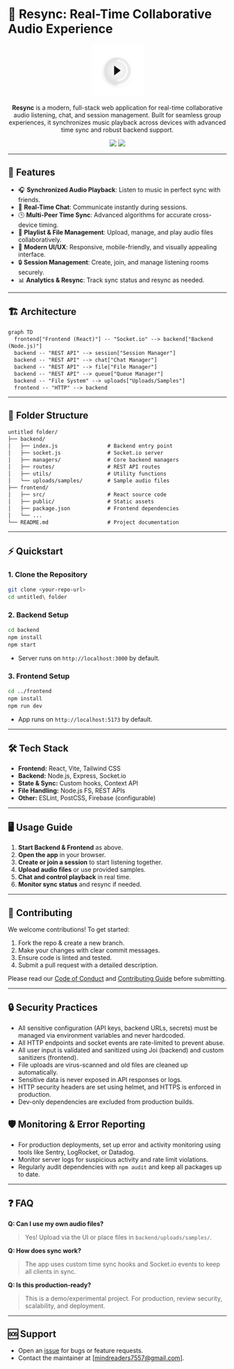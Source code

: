 # 🎵 Resync: Real-Time Collaborative Audio Experience

<p align="center">
  <img src="frontend/public/fxsync.svg" alt="Resync Logo" width="120"/>
</p>

<p align="center">
  <b>Resync</b> is a modern, full-stack web application for real-time collaborative audio listening, chat, and session management. Built for seamless group experiences, it synchronizes music playback across devices with advanced time sync and robust backend support.
</p>

<p align="center">
  <a href="#-features"><img src="https://img.shields.io/badge/Features-Advanced-blue"/></a>
  <a href="#-tech-stack"><img src="https://img.shields.io/badge/Stack-Node.js%20%7C%20React%20%7C%20Socket.io-green"/></a>
</p>

---

## 🚀 Features

- 🎧 **Synchronized Audio Playback**: Listen to music in perfect sync with friends.
- 💬 **Real-Time Chat**: Communicate instantly during sessions.
- 🕒 **Multi-Peer Time Sync**: Advanced algorithms for accurate cross-device timing.
- 📂 **Playlist & File Management**: Upload, manage, and play audio files collaboratively.
- 📱 **Modern UI/UX**: Responsive, mobile-friendly, and visually appealing interface.
- 🔒 **Session Management**: Create, join, and manage listening rooms securely.
- 📊 **Analytics & Resync**: Track sync status and resync as needed.

---

## 🏗️ Architecture

```mermaid
graph TD
  frontend["Frontend (React)"] -- "Socket.io" --> backend["Backend (Node.js)"]
  backend -- "REST API" --> session["Session Manager"]
  backend -- "REST API" --> chat["Chat Manager"]
  backend -- "REST API" --> file["File Manager"]
  backend -- "REST API" --> queue["Queue Manager"]
  backend -- "File System" --> uploads["Uploads/Samples"]
  frontend -- "HTTP" --> backend
```

---

## 📂 Folder Structure

```
untitled folder/
├── backend/
│   ├── index.js                # Backend entry point
│   ├── socket.js               # Socket.io server
│   ├── managers/               # Core backend managers
│   ├── routes/                 # REST API routes
│   ├── utils/                  # Utility functions
│   └── uploads/samples/        # Sample audio files
├── frontend/
│   ├── src/                    # React source code
│   ├── public/                 # Static assets
│   ├── package.json            # Frontend dependencies
│   └── ...
└── README.md                   # Project documentation
```

---

## ⚡ Quickstart

### 1. Clone the Repository

```bash
git clone <your-repo-url>
cd untitled\ folder
```

### 2. Backend Setup

```bash
cd backend
npm install
npm start
```

- Server runs on `http://localhost:3000` by default.

### 3. Frontend Setup

```bash
cd ../frontend
npm install
npm run dev
```

- App runs on `http://localhost:5173` by default.

---

## 🛠️ Tech Stack

- **Frontend:** React, Vite, Tailwind CSS
- **Backend:** Node.js, Express, Socket.io
- **State & Sync:** Custom hooks, Context API
- **File Handling:** Node.js FS, REST APIs
- **Other:** ESLint, PostCSS, Firebase (configurable)

---

## 🖥️ Usage Guide

1. **Start Backend & Frontend** as above.
2. **Open the app** in your browser.
3. **Create or join a session** to start listening together.
4. **Upload audio files** or use provided samples.
5. **Chat and control playback** in real time.
6. **Monitor sync status** and resync if needed.

---

## 🤝 Contributing

We welcome contributions! To get started:

1. Fork the repo & create a new branch.
2. Make your changes with clear commit messages.
3. Ensure code is linted and tested.
4. Submit a pull request with a detailed description.

Please read our [Code of Conduct](#) and [Contributing Guide](#) before submitting.

---

## 🔒 Security Practices

- All sensitive configuration (API keys, backend URLs, secrets) must be managed via environment variables and never hardcoded.
- All HTTP endpoints and socket events are rate-limited to prevent abuse.
- All user input is validated and sanitized using Joi (backend) and custom sanitizers (frontend).
- File uploads are virus-scanned and old files are cleaned up automatically.
- Sensitive data is never exposed in API responses or logs.
- HTTP security headers are set using helmet, and HTTPS is enforced in production.
- Dev-only dependencies are excluded from production builds.

## 🛡️ Monitoring & Error Reporting

- For production deployments, set up error and activity monitoring using tools like Sentry, LogRocket, or Datadog.
- Monitor server logs for suspicious activity and rate limit violations.
- Regularly audit dependencies with `npm audit` and keep all packages up to date.

---

## ❓ FAQ

**Q: Can I use my own audio files?**

> Yes! Upload via the UI or place files in `backend/uploads/samples/`.

**Q: How does sync work?**

> The app uses custom time sync hooks and Socket.io events to keep all clients in sync.

**Q: Is this production-ready?**

> This is a demo/experimental project. For production, review security, scalability, and deployment.

---

## 🆘 Support

- Open an [issue](#) for bugs or feature requests.
- Contact the maintainer at [mindreaders7557@gmail.com].
